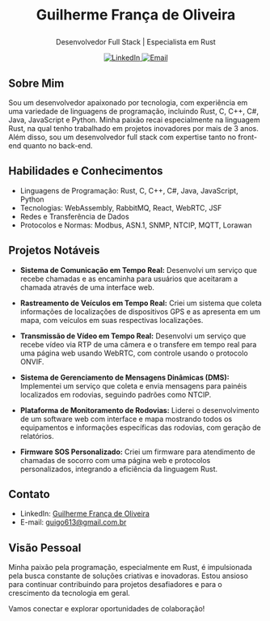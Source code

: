 # <p align="center">Guilherme França de Oliveira</p>

<p align="center">Desenvolvedor Full Stack | Especialista em Rust</p>

<p align="center">
  <a href="https://www.linkedin.com/in/guilherme-fran%C3%A7a-de-oliveira" target="_blank">
    <img src="https://img.shields.io/badge/LinkedIn-Connect-blue?style=for-the-badge&logo=linkedin" alt="LinkedIn">
  </a>
  <a href="mailto:guigo613@gmail.com.br" target="_blank">
    <img src="https://img.shields.io/badge/Email-Contact-blue?style=for-the-badge&logo=gmail" alt="Email">
  </a>
</p>

## Sobre Mim

Sou um desenvolvedor apaixonado por tecnologia, com experiência em uma variedade de linguagens de programação, incluindo Rust, C, C++, C#, Java, JavaScript e Python. Minha paixão recai especialmente na linguagem Rust, na qual tenho trabalhado em projetos inovadores por mais de 3 anos. Além disso, sou um desenvolvedor full stack com expertise tanto no front-end quanto no back-end.

## Habilidades e Conhecimentos

- Linguagens de Programação: Rust, C, C++, C#, Java, JavaScript, Python
- Tecnologias: WebAssembly, RabbitMQ, React, WebRTC, JSF
- Redes e Transferência de Dados
- Protocolos e Normas: Modbus, ASN.1, SNMP, NTCIP, MQTT, Lorawan

## Projetos Notáveis

- **Sistema de Comunicação em Tempo Real:** Desenvolvi um serviço que recebe chamadas e as encaminha para usuários que aceitaram a chamada através de uma interface web.

- **Rastreamento de Veículos em Tempo Real:** Criei um sistema que coleta informações de localizações de dispositivos GPS e as apresenta em um mapa, com veículos em suas respectivas localizações.

- **Transmissão de Vídeo em Tempo Real:** Desenvolvi um serviço que recebe vídeo via RTP de uma câmera e o transfere em tempo real para uma página web usando WebRTC, com controle usando o protocolo ONVIF.

- **Sistema de Gerenciamento de Mensagens Dinâmicas (DMS):** Implementei um serviço que coleta e envia mensagens para painéis localizados em rodovias, seguindo padrões como NTCIP.

- **Plataforma de Monitoramento de Rodovias:** Liderei o desenvolvimento de um software web com interface e mapa mostrando todos os equipamentos e informações específicas das rodovias, com geração de relatórios.

- **Firmware SOS Personalizado:** Criei um firmware para atendimento de chamadas de socorro com uma página web e protocolos personalizados, integrando a eficiência da linguagem Rust.

## Contato

- LinkedIn: [Guilherme França de Oliveira](https://www.linkedin.com/in/guilherme-fran%C3%A7a-de-oliveira)
- E-mail: [guigo613@gmail.com.br](mailto:guigo613@gmail.com.br)

## Visão Pessoal

Minha paixão pela programação, especialmente em Rust, é impulsionada pela busca constante de soluções criativas e inovadoras. Estou ansioso para continuar contribuindo para projetos desafiadores e para o crescimento da tecnologia em geral.

Vamos conectar e explorar oportunidades de colaboração!

